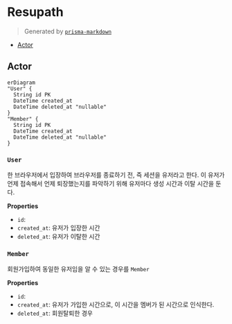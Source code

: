 # Resupath
> Generated by [`prisma-markdown`](https://github.com/samchon/prisma-markdown)

- [Actor](#actor)

## Actor
```mermaid
erDiagram
"User" {
  String id PK
  DateTime created_at
  DateTime deleted_at "nullable"
}
"Member" {
  String id PK
  DateTime created_at
  DateTime deleted_at "nullable"
}
```

### `User`
한 브라우저에서 입장하여 브라우저를 종료하기 전, 즉 세션을 유저라고 한다.
이 유저가 언제 접속해서 언제 퇴장했는지를 파악하기 위해 유저마다 생성 시간과 이탈 시간을 둔다.

**Properties**
  - `id`: 
  - `created_at`: 유저가 입장한 시간
  - `deleted_at`: 유저가 이탈한 시간

### `Member`
회원가입하여 동일한 유저임을 알 수 있는 경우를 `Member`

**Properties**
  - `id`: 
  - `created_at`: 유저가 가입한 시간으로, 이 시간을 멤버가 된 시간으로 인식한다.
  - `deleted_at`: 회원탈퇴한 경우